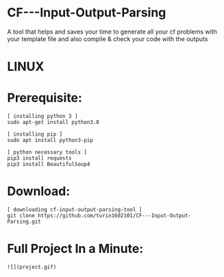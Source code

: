 # CF---Input-Output-Parsing 
A tool that helps and saves your time to generate all your cf problems with your template file and also compile &amp; check your code with the outputs

# LINUX
# Prerequisite:

    [ installing python 3 ]
    sudo apt-get install python3.8 
    
    [ installing pip ]
    sudo apt install python3-pip
    
    [ python necessary tools ]
    pip3 install requests
    pip3 install BeautifulSoup4
    
# Download:
    [ downloading cf-input-output-parsing-tool ]
    git clone https://github.com/turin1602101/CF---Input-Output-Parsing.git

# Full Project In a Minute:
    ![](project.gif)
